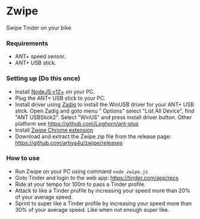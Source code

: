 # Zwipe

Swipe Tinder on your bike

### Requirements

- ANT+ speed sensor.
- ANT+ USB stick.

### Setting up (Do this once)

- Install [NodeJS v12+](https://nodejs.org/) on your PC.
- Plug the ANT+ USB stick to your PC.
- Install driver using [Zadig](https://zadig.akeo.ie/) to install the WinUSB driver for your ANT+ USB stick. Open Zadig
  and goto menu "
  Options" select "List All Device", find "ANT USBStick2". Select "WinUS" and press install driver button. Other
  platform see https://github.com/Loghorn/ant-plus
- Install [Zwipe Chrome extension](https://chrome.google.com/webstore/detail/bbaopcbihfmndeedafhcafpojpibkgic)
- Download and extract the Zwipe zip file from the release page: https://github.com/artiya4u/zwipe/releases

### How to use

- Run Zwipe on your PC using command `node zwipe.js`
- Goto Tinder and login to the web app: https://tinder.com/app/recs
- Ride at your tempo for 100m to pass a Tinder profile.
- Attack to like a Tinder profile by increasing your speed more than 20% of your average speed.
- Sprint to super like a Tinder profile by increasing your speed more than 30% of your average speed. 
  Like when not enough super like.
